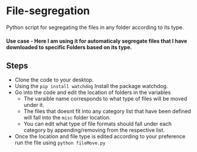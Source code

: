 # File-segregation
Python script for segregating the files in any folder according to its type.

#### Use case -  Here I am using it for automaticaly segregate files that I have downloaded to specific Folders based on its type.

## Steps
- Clone the code to your desktop.
- Using the `pip install watchdog` Install the package watchdog.
- Go into the code and edit the location of folders in the variables 
  - The varaible name corresponds to what type of files will be moved under it. 
  - The files that doesnt fit into any category list that have been defined will fall into the `misc` folder location.
  - You can edit what type of file formats should fall under each category by appending/removing from the respective list.
- Once the location and file type is edited according to your preference run the file using `python fileMove.py`
